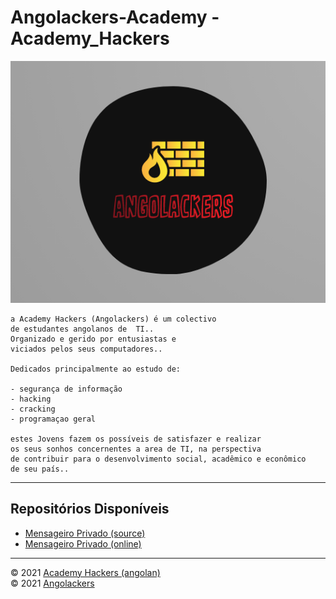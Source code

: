 # Angolackers-Academy - Academy_Hackers
![logo-angolackers](04.png)

    a Academy Hackers (Angolackers) é um colectivo
    de estudantes angolanos de  TI..
    Organizado e gerido por entusiastas e
    viciados pelos seus computadores..
    
    Dedicados principalmente ao estudo de:
    
    - segurança de informação
    - hacking
    - cracking
    - programaçao geral
    
    estes Jovens fazem os possíveis de satisfazer e realizar
    os seus sonhos concernentes a area de TI, na perspectiva
    de contribuir para o desenvolvimento social, acadêmico e econômico
    de seu país..

---
## Repositórios Disponíveis

- [Mensageiro Privado (source)](https://github.com/Angolackers-Academy/msg)
- [Mensageiro Privado (online)](https://angolackers-academy.github.io/msg)

---

&copy; 2021 [Academy Hackers (angolan)](#) \
&copy; 2021 [Angolackers](#)
